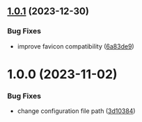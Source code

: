 ## [1.0.1](https://github.com/finando/landing-page-web/compare/1.0.0...1.0.1) (2023-12-30)


### Bug Fixes

* improve favicon compatibility ([6a83de9](https://github.com/finando/landing-page-web/commit/6a83de927f7c0e5fb68de70dc4c30d73fcf2b153))

# 1.0.0 (2023-11-02)


### Bug Fixes

* change configuration file path ([3d10384](https://github.com/finando/landing-page-web/commit/3d10384ee1f082ed11eb8e0aa48be2bfc0aaa09a))
